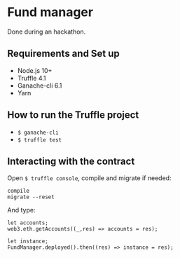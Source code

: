 # Fund manager

Done during an hackathon.

## Requirements and Set up
  * Node.js 10+
  * Truffle 4.1
  * Ganache-cli 6.1
  * Yarn

## How to run the Truffle project
  * `$ ganache-cli`
  * `$ truffle test`

## Interacting with the contract

Open `$ truffle console`, compile and migrate if needed:

```
compile
migrate --reset
```

And type:

```
let accounts;
web3.eth.getAccounts((_,res) => accounts = res);

let instance;
FundManager.deployed().then((res) => instance = res);
```
